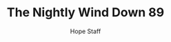 ---
image: /assets/img/nwd/89_nwd_psalm_18_28_erv.png
title: The Nightly Wind Down 89
categories:
  - The Nightly Wind Down
author: Hope Staff
notes: The Nightly Wind Down 89
embed: >-
  EMBED_GOES_HERE
transcript: >-
  SOME LINES OF TEXT START HERE
---